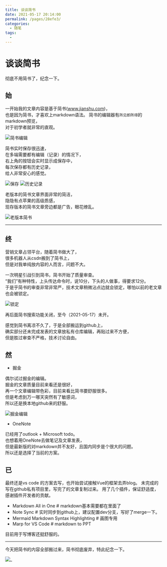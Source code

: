 ```yaml
---
title: 谈谈简书
date: 2021-05-17 20:14:00
permalink: /pages/28efe3/
categories:
  - 随笔
tags:
  - 
---
```


# 谈谈简书

彻底不用简书了，纪念一下。

## 始

一开始我的文章内容是基于简书(www.jianshu.com)，  
也是因为简书，才喜欢上markdown语法。
简书的编辑器有`所见即所得`的markdown预览，  
对于初学者就非常的直观。

![简书编辑](../images/2021-05-17-18-18-59.png)

简书实时保存很迅速，  
在多端需要都有编辑（记录）的情况下，  
右上角的按钮会实时显示成保存中，  
每次保存都有历史记录，  
给人非常安心的感觉。

![保存](../images/2021-05-17-18-21-55.png)
![历史记录](../images/2021-05-17-18-22-20.png)

老版本的简书文章界面非常的简洁，  
隐隐有点苹果的高级质感，  
现存版本的简书文章旁边都是广告，眼花缭乱。

![老版本简书](../images/2021-05-17-18-30-13.png)

---

## 终

营销文章占领平台，随着简书做大了，  
很多机器人从csdn搬到了简书上，  
但是对我单纯放内容的人而言，问题不大。

一次明星引战引到简书，简书开始了质量审查。  
“我们”有种特性，上头传达命令时，说10分，下头的人做事，得要求12分。  
于是乎简书的审查非常非常严，技术文章稍微沾点边就会锁定，哪怕以前的老文章也会被锁定。

![锁定](../images/2021-05-17-18-36-29.png)

再后面简书搜索功能关闭，至今（2021-05-17）未开。

感觉到简书离凉不久了，于是全部搬运到github上，  
确实部分还未完成发表的文章放私有仓库编辑，再贴过来不方便，  
但是胜过审查不严格，技术讨论自由。    

## 然

* 掘金

偶尔试过掘金的编辑。  
掘金的文章质量目前来看还是很好，  
再一个文章编辑带色彩，目前来看比简书要舒服很多。  
但是考虑到万一哪天突然有了敏感词，  
所以还是换本地github来的舒服。  

![掘金编辑](../images/2021-05-17-18-41-14.png)

* OneNote

已经用了outlook + Microsoft todo。  
也想着用OneNote去做笔记及文章发表，  
但是最新版的对markdown并不友好，且国内同步是个很大的问题。  
所以还是选择了当前的方案。  

## 已

最终还是vs code 的方案去写，也开始尝试接触Vue的框架去弄blog。
未完成的写在github私有项目里，写完了的文章复制过来。
用了几个插件，保证舒适度，感谢插件开发者的贡献。

* Markdown All in One # markdown基本需要都在里面了
* Note Sync  # 实时同步到github上，建议配置dev分支，写好了merge一下。
* Mermaid Markdown Syntax Highlighting # 画图专用
* Marp for VS Code # markdown to PPT

目前用于写博客还挺舒服的。

---

今天把简书的内容全部搬过来，简书彻底废弃，特此纪念一下。

![_](../images/2021-05-17-18-53-05.png)
